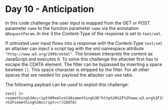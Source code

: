 # Day 10 - Anticipation

In this code challenge the user input is mapped from the GET or POST
parameter `name` to the function parameter `name` via the annotation
`@RequestParam`. In line 3 the Content-Type of the response is set to
`text/xml`.

If untrusted user input flows into a response with the Content-Type
`text/xml` an attacker can inject a script tag with the xml namespace
attribute `"http://www.w3.org/1999/xhtml"`. The browser interprets the
content as JavaScript and executes it. To solve this challenge the
attacker first has to escape the CDATA element. The filter can be
bypassed by inserting a space bewteen `]]`. This space character is
stripped by the filter. For all other spaces that are needed for payload
the attacker can use tabs.

The following payload can be used to exploit this challenge:

```
test] ]><something%3Ascript%09xmlns%3Asomething%3D"http%3A%2F%2Fwww.w3.org%2F1999%2Fxhtml">alert(1)<%2Fsomething%3Ascript><![CDATA[
```
